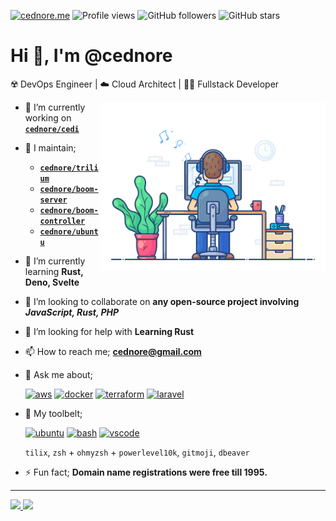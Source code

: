 [![cednore.me](https://img.shields.io/badge/-cednore.me-yellow)](https://cednore.me)
![Profile views](https://gpvc.arturio.dev/cednore)
![GitHub followers](https://img.shields.io/github/followers/cednore?style=social)
![GitHub stars](https://img.shields.io/github/stars/cednore?affiliations=OWNER&style=social)

# Hi 👋, I'm @cednore

☢️ DevOps Engineer | ☁️ Cloud Architect | 🧑‍🏭 Fullstack Developer

<img
  align="right"
  src="https://raw.githubusercontent.com/cednore/cednore/master/assets/developer.gif"
  alt="Programmer"
  width="360"
  height="270"
/>

- 🔭 I’m currently working on **[`cednore/cedi`](https://github.com/cednore/cedi)**
- 🚂 I maintain;
  - **[`cednore/trilium`](https://github.com/cednore/trilium)**
  - **[`cednore/boom-server`](https://github.com/cednore/boom-server)**
  - **[`cednore/boom-controller`](https://github.com/cednore/boom-controller)**
  - **[`cednore/ubuntu`](https://github.com/cednore/ubuntu)**
- 🌱 I’m currently learning **Rust, Deno, Svelte**
- 👯 I’m looking to collaborate on **any open-source project involving** **_JavaScript, Rust, PHP_**
- 🤝 I’m looking for help with **Learning Rust**
- 📫 How to reach me; **cednore@gmail.com**
- 💬 Ask me about;

  [![aws](https://img.shields.io/badge/-AWS-orange?logo=amazonaws)](https://aws.amazon.com/)
  [![docker](https://img.shields.io/badge/-Docker-blue?logo=docker)](https://docker.com/)
  [![terraform](https://img.shields.io/badge/-Terraform-blueviolet?logo=terraform)](https://terraform.io/)
  [![laravel](https://img.shields.io/badge/-laravel-orange?logo=laravel)](https://laravel.com/)

- 🧰 My toolbelt;

  [![ubuntu](https://img.shields.io/badge/-ubuntu-orange?logo=ubuntu)](https://ubuntu.com/)
  [![bash](https://img.shields.io/badge/-bash-green?logo=gnubash)](https://www.gnu.org/software/bash/)
  [![vscode](https://img.shields.io/badge/-vscode-informational?logo=visualstudiocode)](https://code.visualstudio.com/)

  `tilix`, `zsh` + `ohmyzsh` + `powerlevel10k`, `gitmoji`, `dbeaver`

- ⚡ Fun fact; **Domain name registrations were free till 1995.**

---

<div>
  <a href="https://github.com/cednore">
  <img height="180em" src="https://github-readme-stats.vercel.app/api?username=cednore&show_icons=true&include_all_commits=true&count_private=true"/>
  <img height="180em" src="https://github-readme-stats.vercel.app/api/top-langs/?username=cednore&layout=compact&langs_count=6"/>
</div>

